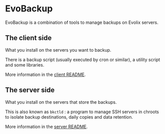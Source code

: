 EvoBackup
=========

EvoBackup is a combination of tools to manage backups on Evolix servers.

## The client side

What you install on the servers you want to backup.

There is a backup script (usually executed by cron or similar), a utility script and some libraries.

More information in the [client README](/evolix/evobackup/src/branch/master/client/README.md).

## The server side

What you install on the servers that store the backups.

This is also known as `bkctld` : a program to manage SSH servers in chroots to isolate backup destinations, daily copies and data retention.

More information in the [server README](/evolix/evobackup/src/branch/master/server/README.md).
